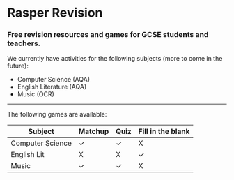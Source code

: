 # Rasper Revision
### Free revision resources and games for GCSE students and teachers.

We currently have activities for the following subjects (more to come in the future):
- Computer Science (AQA)
- English Literature (AQA)
- Music (OCR)

---

The following games are available:

| Subject | Matchup | Quiz | Fill in the blank |
| --- | --- | --- | --- |
| Computer Science | ✓ | ✓ | X |
| English Lit | X | X | ✓ |
| Music | ✓ | ✓ | X |
